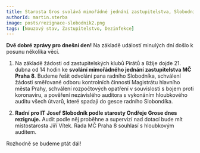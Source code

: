```yaml
---
title: Starosta Gros svolává mimořádné jednání zastupitelstva, Slobodník rezignuje
authorId: martin.sterba
image: posts/rezignace-slobodnik2.png
tags: [Nouzový stav, Zastupitelstvo, Dezinfekce]
---
```


**Dvě dobré zprávy pro dnešní den!** Na základě událostí minulých dní došlo k posunu několika věcí.

1) Na základě žádosti od zastupitelských klubů Pirátů a 8žije dojde 21. dubna od 14 hodin ke **svolání mimořádného jednání zastupitelstva MČ Praha 8**. Budeme řešit odvolání pana radního Slobodníka, schválení žádosti směřované odboru kontrolních činností Magistrátu hlavního města Prahy, schválení rozpočtových opatření v souvislosti s bojem proti koronaviru, a pověření nezávislého auditora s vykonáním hloubkového auditu všech útvarů, které spadají do gesce radního Slobondíka.

2) **Radní pro IT Josef Slobodník podle starosty Ondřeje Grose dnes rezignuje.** Audit podle něj proběhne a supervizí nad dotací bude mít místostarosta Jiří Vítek. Rada MČ Praha 8 souhlasí s hloubkovým auditem.

Rozhodně se budeme ptát dál!
